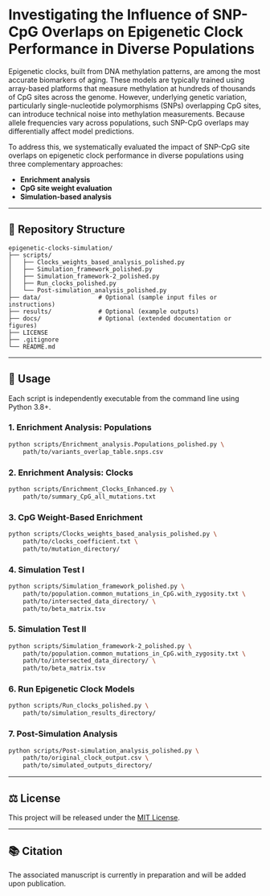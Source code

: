# Investigating the Influence of SNP-CpG Overlaps on Epigenetic Clock Performance in Diverse Populations

Epigenetic clocks, built from DNA methylation patterns, are among the most accurate biomarkers of aging. These models are typically trained using array-based platforms that measure methylation at hundreds of thousands of CpG sites across the genome. However, underlying genetic variation, particularly single-nucleotide polymorphisms (SNPs) overlapping CpG sites, can introduce technical noise into methylation measurements. Because allele frequencies vary across populations, such SNP-CpG overlaps may differentially affect model predictions.

To address this, we systematically evaluated the impact of SNP-CpG site overlaps on epigenetic clock performance in diverse populations using three complementary approaches:
- **Enrichment analysis**
- **CpG site weight evaluation**
- **Simulation-based analysis**

---

## 📁 Repository Structure

```
epigenetic-clocks-simulation/
├── scripts/
│   ├── Clocks_weights_based_analysis_polished.py
│   ├── Simulation_framework_polished.py
│   ├── Simulation_framework-2_polished.py
│   ├── Run_clocks_polished.py
│   └── Post-simulation_analysis_polished.py
├── data/                # Optional (sample input files or instructions)
├── results/             # Optional (example outputs)
├── docs/                # Optional (extended documentation or figures)
├── LICENSE
├── .gitignore
└── README.md
```

---

## 🚀 Usage

Each script is independently executable from the command line using Python 3.8+.

### 1. Enrichment Analysis: Populations
```bash
python scripts/Enrichment_analysis.Populations_polished.py \
    path/to/variants_overlap_table.snps.csv
```

### 2. Enrichment Analysis: Clocks
```bash
python scripts/Enrichment_Clocks_Enhanced.py \
    path/to/summary_CpG_all_mutations.txt
```


### 3. CpG Weight-Based Enrichment
```bash
python scripts/Clocks_weights_based_analysis_polished.py \
    path/to/clocks_coefficient.txt \
    path/to/mutation_directory/
```

### 4. Simulation Test I
```bash
python scripts/Simulation_framework_polished.py \
    path/to/population.common_mutations_in_CpG.with_zygosity.txt \
    path/to/intersected_data_directory/ \
    path/to/beta_matrix.tsv
```

### 5. Simulation Test II
```bash
python scripts/Simulation_framework-2_polished.py \
    path/to/population.common_mutations_in_CpG.with_zygosity.txt \
    path/to/intersected_data_directory/ \
    path/to/beta_matrix.tsv
```

### 6. Run Epigenetic Clock Models
```bash
python scripts/Run_clocks_polished.py \
    path/to/simulation_results_directory/
```

### 7. Post-Simulation Analysis
```bash
python scripts/Post-simulation_analysis_polished.py \
    path/to/original_clock_output.csv \
    path/to/simulated_outputs_directory/
```

---



## ⚖️ License

This project will be released under the [MIT License](LICENSE).

---

## 📚 Citation

The associated manuscript is currently in preparation and will be added upon publication.
